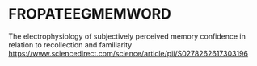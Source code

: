 # FROPATEEGMEMWORD
The electrophysiology of subjectively perceived memory confidence in relation to recollection and familiarity https://www.sciencedirect.com/science/article/pii/S0278262617303196
